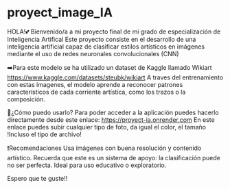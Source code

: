 # proyect_image_IA

HOLA!💕 Bienvenido/a a mi proyecto final de mi grado de especialización de Inteligencia Artifical
Este proyecto consiste en el desarrollo de una inteligencia artificial capaz de clasificar estilos artísticos en imágenes mediante el uso de redes neuronales convolucionales (CNN)

➡️Para este modelo se ha utilizado un dataset de Kaggle llamado Wikiart
https://www.kaggle.com/datasets/steubk/wikiart
A traves del entrenamiento con estas imagenes, el modelo aprende a reconocer patrones característicos de cada corriente artística, como los trazos o la composición.

🔎¿Cómo puedo usarlo?
Para poder acceder a la aplicación puedes hacerlo directamente desde este enlace:  https://proyect-ia.onrender.com
En este enlace puedes subir cualquier tipo de foto, da igual el color, el tamaño !Incluso el tipo de archivo! 

❗Recomendaciones
Usa imágenes con buena resolución y contenido  artístico.
Recuerda que este es un sistema de apoyo: la clasificación puede no ser perfecta.
Ideal para uso educativo o exploratorio.

Espero que te guste!!




